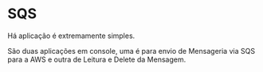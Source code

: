 # SQS

Há aplicação é extremamente simples.

São duas aplicações em console, uma é para envio de Mensageria via SQS para a AWS e outra de Leitura e Delete da Mensagem.
